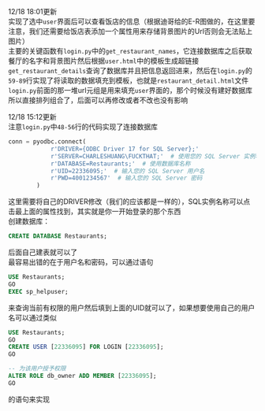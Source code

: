 12/18 18:01更新    
实现了选中`user`界面后可以查看饭店的信息（根据迪哥给的E-R图做的，在这里要注意，我们还需要给饭店表添加一个属性用来存储背景图片的Url否则会无法贴上图片）  
主要的关键函数有`login.py`中的`get_restaurant_names`，它连接数据库之后获取餐厅的名字和背景图片然后根据`user.html`中的模板生成超链接  
`get_restaurant_details`查询了数据库并且把信息返回进来，然后在`login.py`的`59-89`行实现了将读取的数据填充到模板，也就是`restaurant_detail.html`文件  
`login.py`前面的那一堆url元组是用来填充`user`界面的，那个时候没有建好数据库所以直接排列组合了，后面可以再修改或者不改也没有影响

12/18 15:12更新  
注意`login.py`中`48-56`行的代码实现了连接数据库  
```python
conn = pyodbc.connect(
            r'DRIVER={ODBC Driver 17 for SQL Server};'
            r'SERVER=CHARLESHUANG\FUCKTHAT;'  # 使用您的 SQL Server 实例名称
            r'DATABASE=Restaurants;'  # 使用数据库名称
            r'UID=22336095;'  # 输入您的 SQL Server 用户名
            r'PWD=4001234567'  # 输入您的 SQL Server 密码
        )
```
这里需要将自己的DRIVER修改（我们的应该都是一样的），SQL实例名称可以点击最上面的属性找到，其实就是你一开始登录的那个东西  
创建数据库：
```sql
CREATE DATABASE Restaurants;
```
后面自己建表就可以了  
最容易出错的在于用户名和密码，可以通过语句
```sql
USE Restaurants;
GO
EXEC sp_helpuser;
```
来查询当前有权限的用户然后填到上面的UID就可以了，如果想要使用自己的用户名可以通过类似
```sql
USE Restaurants;
GO
CREATE USER [22336095] FOR LOGIN [22336095];
GO

-- 为该用户授予权限
ALTER ROLE db_owner ADD MEMBER [22336095];
GO
```
的语句来实现
